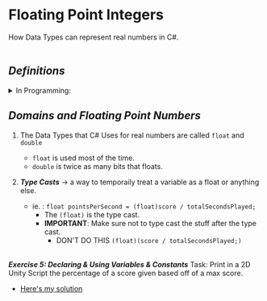 # Floating Point Integers
How Data Types can represent real numbers in C#.
<br/><br/>

## ***Definitions***

<details>
<summary> In Programming: </summary>

* ***Real Numbers*** → numbers with a decimal; ones that are in what is called the continuous domain 

* ***Continuous Domain*** → the infinite number between 0 and 1.

* ***Discrete Domain*** → A place to represent most real numbers since we cannot represent all of the real numbers.

* ***Floating Point Numbers*** → the way real numbers are represented in the computer, so that the number stays in the discrete domain. `float` & `double`. 

</details>

## ***Domains and Floating Point Numbers***
1. The Data Types that C# Uses for real numbers are called `float` and `double`
    - `float` is used most of the time.
    - `double` is twice as many bits that floats.

2. ***Type Casts*** → a way to temporaily treat a variable as a float or anything else.
    - ie. : `float pointsPerSecond = (float)score / totalSecondsPlayed;`
        - The `(float)` is the type cast.
        - **IMPORTANT**: Make sure not to type cast the stuff after the type cast.
            - DON'T DO THIS `(float)(score / totalSecondsPlayed;)` 
<br/><br/>

***Exercise 5: Declaring & Using Variables & Constants***
Task: Print in a 2D Unity Script the percentage of a score given based off of a max score.

- [Here's my solution](Exercise5.cs)
